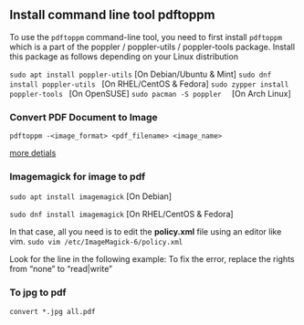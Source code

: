 ## Install command line tool pdftoppm

To use the `pdftoppm` command-line tool, you need to first install `pdftoppm` which is a part of the poppler / poppler-utils / poppler-tools package. Install this package as follows depending on your Linux distribution

`sudo apt install poppler-utils` [On Debian/Ubuntu & Mint]
`sudo dnf install poppler-utils ` [On RHEL/CentOS & Fedora]
`sudo zypper install poppler-tools ` [On OpenSUSE]
`sudo pacman -S poppler  ` [On Arch Linux]

### Convert PDF Document to Image

`pdftoppm -<image_format> <pdf_filename> <image_name>`

[more detials](https://www.tecmint.com/convert-pdf-to-image-in-linux-commandline/)

### Imagemagick for image to pdf

`sudo apt install imagemagick` [On Debian]

`sudo dnf install imagemagick` [On RHEL/CentOS & Fedora]

In that case, all you need is to edit the **policy.xml** file using an editor like vim.
`sudo vim /etc/ImageMagick-6/policy.xml`

Look for the line in the following example:
<policy domain="coder" rights="none" pattern="PDF" />
To fix the error, replace the rights from “none” to “read|write”

### To jpg to pdf

`convert *.jpg all.pdf`
